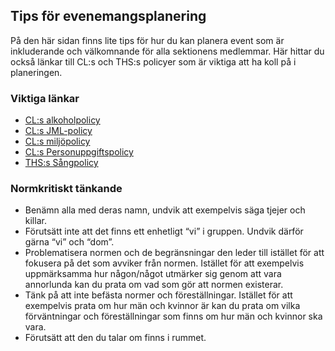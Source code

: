 ## Tips för evenemangsplanering

På den här sidan finns lite tips för hur du kan planera event som är inkluderande och välkomnande för alla sektionens medlemmar. Här hittar du också länkar till CL:s och THS:s policyer som är viktiga att ha koll på i planeringen.

### Viktiga länkar

- [CL:s alkoholpolicy](https://drive.google.com/file/d/1jwKZmpZTzA3xbOlnBfFAhED5t4oKbM_L/view)
- [CL:s JML-policy](https://drive.google.com/file/d/12r-TUybj36H_Q49YXtFWxtAa45_Emm33/view)
- [CL:s miljöpolicy](https://drive.google.com/file/d/12DanV1Fz1ay-_4JiGjprv7UaD2vq6gDk/view?usp=share_link)
- [CL:s Personuppgiftspolicy](https://drive.google.com/file/d/1pxfAhbv2TA3QRZjS1FDu7tQ-jnpS0X4N/view?usp=share_link)
- [THS:s Sångpolicy](https://ths.kth.se/wp/wp-content/uploads/2016/07/THS_Policy-sang_161215.pdf)

### Normkritiskt tänkande

- Benämn alla med deras namn, undvik att exempelvis säga tjejer och killar.
- Förutsätt inte att det finns ett enhetligt “vi” i gruppen. Undvik därför gärna “vi” och “dom”.
- Problematisera normen och de begränsningar den leder till istället för att fokusera på det som avviker från normen. Istället för att exempelvis uppmärksamma hur någon/något utmärker sig genom att vara annorlunda kan du prata om vad som gör att normen existerar.
- Tänk på att inte befästa normer och föreställningar. Istället för att exempelvis prata om hur män och kvinnor är kan du prata om vilka förväntningar och föreställningar som finns om hur män och kvinnor ska vara.
- Förutsätt att den du talar om finns i rummet.
